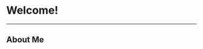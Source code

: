 <link rel="stylesheet" href="https://latex.now.sh/style.css" />

<body>
  <h1>Welcome!</h1>
  <hr />
  <h2>About Me</h2>
</body>
